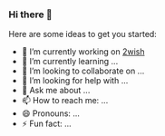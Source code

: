 ### Hi there 👋

Here are some ideas to get you started:

- 🔭 I’m currently working on [2wish](https://github.com/0n9aldrin/2wish)
- 🌱 I’m currently learning ...
- 👯 I’m looking to collaborate on ...
- 🤔 I’m looking for help with ...
- 💬 Ask me about ...
- 📫 How to reach me: ...
- 😄 Pronouns: ...
- ⚡ Fun fact: ...
